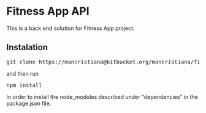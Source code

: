 # Fitness App API

This is a back end solution for Fitness App project. 

## Instalation

<pre>git clone https://mancristiana@bitbucket.org/mancristiana/fitnessappnodejs.git
</pre>

and then run 

<pre>npm install</pre>

In order to install the node_modules described under "dependencies" in the package.json file.